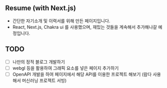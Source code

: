 ## Resume (with Next.js)

- 간단한 자기소개 및 이력서를 위해 만든 페이지입니다.
- React, Next.js, Chakra ui 를 사용했으며, 재밌는 것들을 계속해서 추가해나갈 예정입니다.

## TODO
- [ ] 나만의 정적 블로그 개발하기
- [ ] webgl 등을 활용하여 그래픽 요소를 넣은 페이지 추가하기
- [ ] OpenAPI 개발을 하여 페이지에서 해당 API를 이용한 프로젝트 해보기 (람다 사용해서 머신러닝 프로젝트 서빙)
